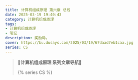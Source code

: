 ```yaml
---
title: 计算机组成原理 第六章 总线
date: 2025-03-19 19:40:43
category: 计算机组成原理
tags:
- 计算机组成原理
- 笔记
description: 奖励局。
cover: https://bu.dusays.com/2025/03/19/67daad7eb1caa.jpg
series: CS
---
```


> **🚥计算机组成原理 系列文章导航🚥**
>
> {% series CS %}
